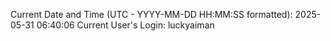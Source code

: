 Current Date and Time (UTC - YYYY-MM-DD HH:MM:SS formatted): 2025-05-31 06:40:06
Current User's Login: luckyaiman
